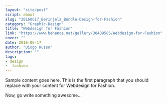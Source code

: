 ```yaml
---
layout: "site/post"
script: about
slug: "20160617_Berinjela_Bundle-Design-for-Fashion"
category: "Graphic-Design"
title: "Webdesign for Fashion"
link: "https://www.behance.net/gallery/38489585/Webdesign-for-Fashion"
cover: ""
date: 2016-06-17
author: "Diogo Russo"
description: ""
tags:
- design
-  fashion
---
```

 
Sample content goes here. This is the first paragraph that you should replace with your content for Webdesign for Fashion.
 
Now, go write something awesome...
